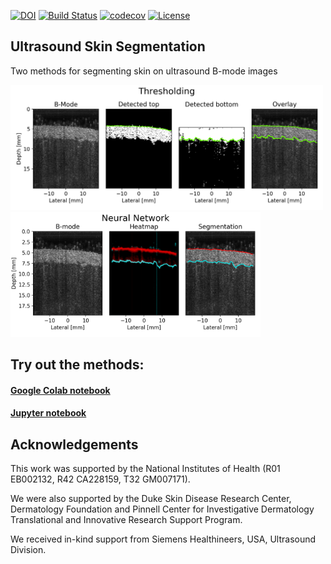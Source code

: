 [![DOI](https://zenodo.org/badge/228273905.svg)](https://zenodo.org/badge/latestdoi/228273905)
[![Build Status](https://travis-ci.org/fqjin/skin-segmentation.svg?branch=master)](https://travis-ci.org/fqjin/skin-segmentation)
[![codecov](https://codecov.io/gh/fqjin/skin-segmentation/branch/master/graph/badge.svg)](https://codecov.io/gh/fqjin/skin-segmentation)
[![License](https://img.shields.io/badge/License-Apache%202.0-blue.svg)](https://opensource.org/licenses/Apache-2.0)

## Ultrasound Skin Segmentation
Two methods for segmenting skin on ultrasound B-mode images

<p>
<img src="./imgs/threshold.png" width="500" height="200">
<img src="./imgs/network.png" width="400" height="200">
</p>

## Try out the methods:
#### [Google Colab notebook](https://colab.research.google.com/drive/1LucoMbMLKTz-mhcLrTGTWd_7D6peyqV7)
#### [Jupyter notebook](Example.ipynb)

## Acknowledgements
This work was supported by the National Institutes of Health (R01 EB002132, R42 CA228159, T32 GM007171).

We were also supported by the Duke Skin Disease Research Center, Dermatology Foundation and Pinnell Center for Investigative Dermatology Translational and Innovative Research Support Program.

We received in-kind support from Siemens Healthineers, USA, Ultrasound Division.
